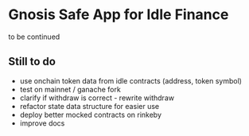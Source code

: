 # Gnosis Safe App for Idle Finance

to be continued

## Still to do

- use onchain token data from idle contracts (address, token symbol)
- test on mainnet / ganache fork
- clarify if withdraw is correct - rewrite withdraw
- refactor state data structure for easier use
- deploy better mocked contracts on rinkeby
- improve docs
